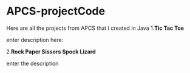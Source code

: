 # APCS-projectCode
Here are all the projects from APCS that I created in Java
1.**Tic Tac Toe**

   enter description here:
   
   
2.**Rock Paper Sissors Spock Lizard**

   enter the description
